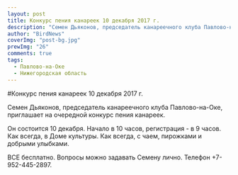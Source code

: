 ```yaml
---
layout: post
title: Конкурс пения канареек 10 декабря 2017 г.
description: "Семен Дьяконов, председатель канареечного клуба Павлово-на-Оке, приглашает на очередной конкурс пения канареек."
author: "BirdNews"
coverImg: "post-bg.jpg"
prewImg: "26"
comments: true
tags:
  - Павлово-на-Оке
  - Нижегородская область
---
```


#Конкурс пения канареек 10 декабря 2017 г.

Семен Дьяконов, председатель канареечного клуба Павлово-на-Оке, приглашает на очередной конкурс пения канареек. 

Он состоится 10 декабря. Начало в 10 часов, регистрация - в 9 часов. Как всегда, в Доме культуры. 
Как всегда, с чаем, пирожками и добрыми улыбками.

ВСЕ бесплатно. Вопросы можно задавать Семену лично. Телефон +7-952-445-2897.


